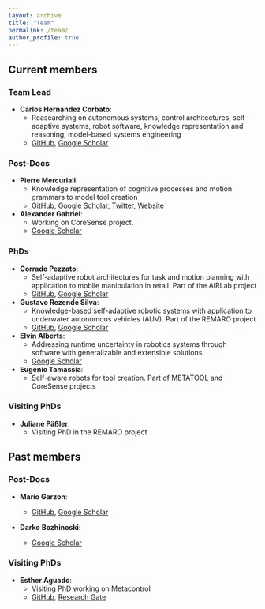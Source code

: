 ```yaml
---
layout: archive
title: "Team"
permalink: /team/
author_profile: true
---
```


## Current members

### Team Lead
- **Carlos Hernandez Corbato**:
    - Reasearching on autonomous systems, control architectures, self-adaptive systems, robot software, knowledge representation and reasoning, model-based systems engineering
    - [GitHub](https://github.com/chcorbato), [Google Scholar](https://scholar.google.com/citations?user=aZ6Cuh0AAAAJ&hl=en)

### Post-Docs
- **Pierre Mercuriali**:
    - Knowledge representation of cognitive processes and motion grammars to model tool creation
    - [GitHub](https://github.com/PierreMercuriali), [Google Scholar](https://scholar.google.com/citations?user=OxADq64AAAAJ&hl=en&oi=ao), [Twitter](https://twitter.com/video_obtention), [Website](https://pierremercuriali.github.io/)
- **Alexander Gabriel**:
    - Working on CoreSense project.
    - [Google Scholar](https://scholar.google.com/citations?user=yzx7nxcAAAAJ&hl=en)

### PhDs
- **Corrado Pezzato**:
    - Self-adaptive robot architectures for task and motion planning with application to mobile manipulation in retail. Part of the AIRLab project
    - [GitHub](https://github.com/cpezzato), [Google Scholar](https://scholar.google.com/citations?user=KNMc_NsAAAAJ&hl=en)
- **Gustavo Rezende Silva**:
    - Knowledge-based self-adaptive robotic systems with application to underwater autonomous vehicles (AUV). Part of the REMARO project
    - [GitHub](https://github.com/Rezenders), [Google Scholar](https://scholar.google.com/citations?user=CpkcBHYAAAAJ&hl=en&oi=ao)
- **Elvin Alberts**:
    - Addressing runtime uncertainty in robotics systems through software with generalizable and extensible solutions
    - [Google Scholar](https://scholar.google.com/citations?user=7j3QibkAAAAJ&hl=en&oi=sra)
- **Eugenio Tamassia**:
    - Self-aware robots for tool creation. Part of METATOOL and CoreSense projects

### Visiting PhDs
- **Juliane Päßler**: 
    - Visiting PhD in the REMARO project

## Past members

### Post-Docs
- **Mario Garzon**:
    - [GitHub](https://github.com/marioney), [Google Scholar](https://scholar.google.com/citations?user=xQyve-kAAAAJ&hl=en)

- **Darko Bozhinoski**:
    - [Google Scholar](https://scholar.google.com/citations?user=jUg1yFcAAAAJ&hl=en)

### Visiting PhDs
- **Esther Aguado**: 
    - Visiting PhD working on Metacontrol
    - [GitHub](https://github.com/estherag), [Research Gate](https://www.researchgate.net/profile/Esther-Aguado)

